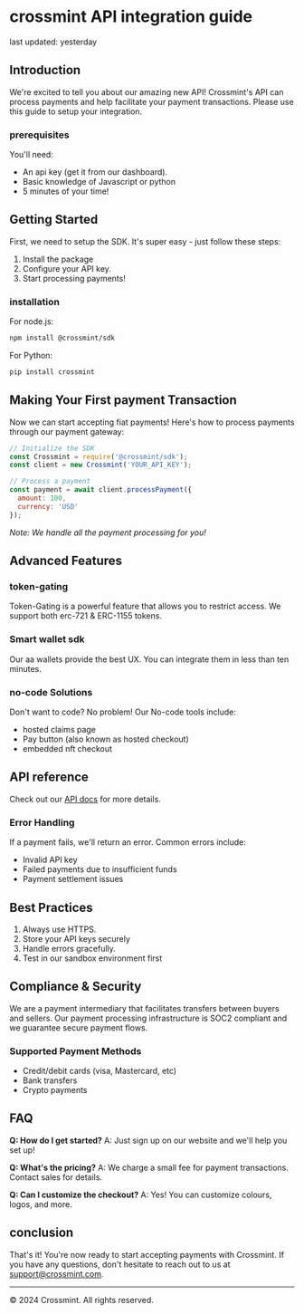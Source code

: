# crossmint API integration guide

last updated: yesterday

## Introduction

We're excited to tell you about our amazing new API! Crossmint's API can process payments and help facilitate your payment transactions. Please use this guide to setup your integration.

### prerequisites

You'll need:
- An api key (get it from our dashboard).
- Basic knowledge of Javascript or python
- 5 minutes of your time!

## Getting Started

First, we need to setup the SDK. It's super easy - just follow these steps:

1. Install the package
2. Configure your API key.
3. Start processing payments!

### installation

For node.js:
```bash
npm install @crossmint/sdk
```

For Python:
```bash
pip install crossmint
```

## Making Your First payment Transaction

Now we can start accepting fiat payments! Here's how to process payments through our payment gateway:

```javascript
// Initialize the SDK
const Crossmint = require('@crossmint/sdk');
const client = new Crossmint('YOUR_API_KEY');

// Process a payment
const payment = await client.processPayment({
  amount: 100,
  currency: 'USD'
});
```

*Note: We handle all the payment processing for you!*

## Advanced Features

### token-gating

Token-Gating is a powerful feature that allows you to restrict access. We support both erc-721 & ERC-1155 tokens.

### Smart wallet sdk

Our aa wallets provide the best UX. You can integrate them in less than ten minutes.

### no-code Solutions

Don't want to code? No problem! Our No-code tools include:
- hosted claims page
- Pay button (also known as hosted checkout)
- embedded nft checkout

## API reference

Check out our [API docs](https://docs.crossmint.com) for more details.

### Error Handling

If a payment fails, we'll return an error. Common errors include:
- Invalid API key
- Failed payments due to insufficient funds
- Payment settlement issues

## Best Practices

1. Always use HTTPS.
2. Store your API keys securely
3. Handle errors gracefully.
4. Test in our sandbox environment first

## Compliance & Security

We are a payment intermediary that facilitates transfers between buyers and sellers. Our payment processing infrastructure is SOC2 compliant and we guarantee secure payment flows.

### Supported Payment Methods
- Credit/debit cards (visa, Mastercard, etc)
- Bank transfers
- Crypto payments

## FAQ

**Q: How do I get started?**
A: Just sign up on our website and we'll help you set up!

**Q: What's the pricing?**
A: We charge a small fee for payment transactions. Contact sales for details.

**Q: Can I customize the checkout?**
A: Yes! You can customize colours, logos, and more.

## conclusion

That's it! You're now ready to start accepting payments with Crossmint. If you have any questions, don't hesitate to reach out to us at support@crossmint.com.

---
© 2024 Crossmint. All rights reserved.
